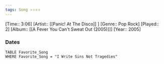 ```yaml
---
tags: Song ⭐⭐⭐⭐ 
---
```

[Time:: 3:06]
[Artist:: [[Panic! At The Disco]] ]
[Genre:: Pop Rock]
[Played:: 2]
[Album:: [[A Fever You Can't Sweat Out (2005)]]]
[Year:: 2005]
### Dates
````dataview
TABLE Favorite_Song
WHERE Favorite_Song = "I Write Sins Not Tragedies"
````